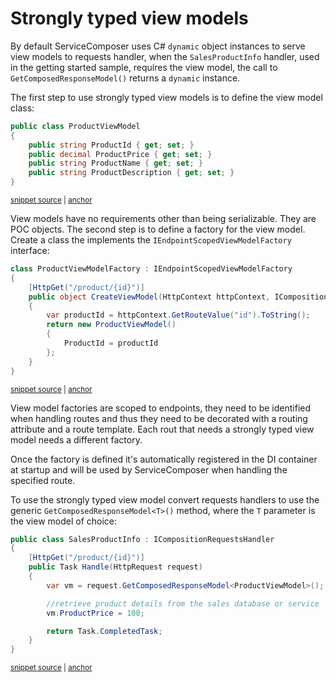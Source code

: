 <!--
GENERATED FILE - DO NOT EDIT
This file was generated by [MarkdownSnippets](https://github.com/SimonCropp/MarkdownSnippets).
Source File: /docs/view-model-factory.source.md
To change this file edit the source file and then run MarkdownSnippets.
-->

# Strongly typed view models

By default ServiceComposer uses C# `dynamic` object instances to serve view models to requests handler, when the `SalesProductInfo` handler, used in the getting started sample, requires the view model, the call to `GetComposedResponseModel()` returns a `dynamic` instance.

The first step to use strongly typed view models is to define the view model class:

<!-- snippet: view-model-factory-product-view-model -->
<a id='snippet-view-model-factory-product-view-model'></a>
```cs
public class ProductViewModel
{
    public string ProductId { get; set; }
    public decimal ProductPrice { get; set; }
    public string ProductName { get; set; }
    public string ProductDescription { get; set; }
}
```
<sup><a href='/src/Snippets.NetCore3x/ViewModelFactory/ProductViewModel.cs#L3-L11' title='Snippet source file'>snippet source</a> | <a href='#snippet-view-model-factory-product-view-model' title='Start of snippet'>anchor</a></sup>
<!-- endSnippet -->

View models have no requirements other than being serializable. They are POC objects.
The second step is to define a factory for the view model. Create a class the implements the `IEndpointScopedViewModelFactory` interface:

<!-- snippet: view-model-factory-product-view-model-factory -->
<a id='snippet-view-model-factory-product-view-model-factory'></a>
```cs
class ProductViewModelFactory : IEndpointScopedViewModelFactory
{
    [HttpGet("/product/{id}")]
    public object CreateViewModel(HttpContext httpContext, ICompositionContext compositionContext)
    {
        var productId = httpContext.GetRouteValue("id").ToString();
        return new ProductViewModel()
        {
            ProductId = productId
        };
    }
}
```
<sup><a href='/src/Snippets.NetCore3x/ViewModelFactory/ProductViewModelFactory.cs#L8-L21' title='Snippet source file'>snippet source</a> | <a href='#snippet-view-model-factory-product-view-model-factory' title='Start of snippet'>anchor</a></sup>
<!-- endSnippet -->

View model factories are scoped to endpoints, they need to be identified when handling routes and thus they need to be decorated with a routing attribute and a route template. Each rout that needs a strongly typed view model needs a different factory.

Once the factory is defined it's automatically registered in the DI container at startup and will be used by ServiceComposer when handling the specified route.

To use the strongly typed view model convert requests handlers to use the generic `GetComposedResponseModel<T>()` method, where the `T` parameter is the view model of choice:

<!-- snippet: view-model-factory-sales-handler -->
<a id='snippet-view-model-factory-sales-handler'></a>
```cs
public class SalesProductInfo : ICompositionRequestsHandler
{
    [HttpGet("/product/{id}")]
    public Task Handle(HttpRequest request)
    {
        var vm = request.GetComposedResponseModel<ProductViewModel>();

        //retrieve product details from the sales database or service
        vm.ProductPrice = 100;

        return Task.CompletedTask;
    }
}
```
<sup><a href='/src/Snippets.NetCore3x/ViewModelFactory/SalesProductInfo.cs#L8-L22' title='Snippet source file'>snippet source</a> | <a href='#snippet-view-model-factory-sales-handler' title='Start of snippet'>anchor</a></sup>
<!-- endSnippet -->
